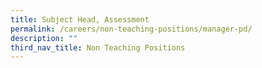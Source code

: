 ```yaml
---
title: Subject Head, Assessment
permalink: /careers/non-teaching-positions/manager-pd/
description: ""
third_nav_title: Non Teaching Positions
---
```

